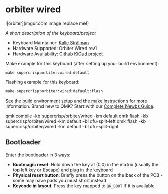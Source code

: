 # orbiter wired

![orbiter](imgur.com image replace me!)

*A short description of the keyboard/project*

* Keyboard Maintainer: [Kalle Strålman](https://github.com/kjeller)
* Hardware Supported: Orbiter Wired rev1
* Hardware Availability: [Github KiCad project](https://github.com/kjeller/orbiter_keyboard/tree/master/pcb/orbiter-wired)

Make example for this keyboard (after setting up your build environment):

    make supercrisp:orbiter:wired:default

Flashing example for this keyboard:

    make supercrisp:orbiter:wired:default:flash

See the [build environment setup](https://docs.qmk.fm/#/getting_started_build_tools) and the [make instructions](https://docs.qmk.fm/#/getting_started_make_guide) for more information. Brand new to QMK? Start with our [Complete Newbs Guide](https://docs.qmk.fm/#/newbs).


qmk compile -kb supercrisp/orbiter/wired -km default
qmk flash -kb supercrisp/orbiter/wired -km default -bl dfu-split-left
qmk flash -kb supercrisp/orbiter/wired -km default -bl dfu-split-right


## Bootloader

Enter the bootloader in 3 ways:

* **Bootmagic reset**: Hold down the key at (0,0) in the matrix (usually the top left key or Escape) and plug in the keyboard
* **Physical reset button**: Briefly press the button on the back of the PCB - some may have pads you must short instead
* **Keycode in layout**: Press the key mapped to `QK_BOOT` if it is available
